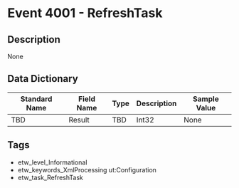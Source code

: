# Event 4001 - RefreshTask

## Description
None

## Data Dictionary
|Standard Name|Field Name|Type|Description|Sample Value|
|---|---|---|---|---|
|TBD|Result|TBD|Int32|None|None|

## Tags
* etw_level_Informational
* etw_keywords_XmlProcessing ut:Configuration
* etw_task_RefreshTask